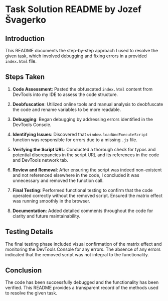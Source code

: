 # Task Solution README by Jozef Švagerko

## Introduction
This README documents the step-by-step approach I used to resolve the given task, which involved debugging and fixing errors in a provided `index.html` file.

## Steps Taken

1. **Code Assessment**:
   Pasted the obfuscated `index.html` content from DevTools into my IDE to assess the code structure.

2. **Deobfuscation**:
   Utilized online tools and manual analysis to deobfuscate the code and rename variables to be more readable.

3. **Debugging**:
   Began debugging by addressing errors identified in the DevTools Console.

4. **Identifying Issues**:
   Discovered that `window.loadAndExecuteScript` function was responsible for errors due to a missing `.js` file.

5. **Verifying the Script URL**:
   Conducted a thorough check for typos and potential discrepancies in the script URL and its references in the code and DevTools network tab.

6. **Review and Removal**:
   After ensuring the script was indeed non-existent and not referenced elsewhere in the code, I concluded it was unnecessary and removed the function call.

7. **Final Testing**:
   Performed functional testing to confirm that the code operated correctly without the removed script. Ensured the matrix effect was running smoothly in the browser.

8. **Documentation**:
   Added detailed comments throughout the code for clarity and future maintainability.

## Testing Details

The final testing phase included visual confirmation of the matrix effect and monitoring the DevTools Console for any errors. The absence of any errors indicated that the removed script was not integral to the functionality.

## Conclusion

The code has been successfully debugged and the functionality has been verified. This README provides a transparent record of the methods used to resolve the given task.
